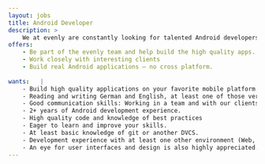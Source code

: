 ```yaml
---
layout: jobs
title: Android Developer
description: >
    We at evenly are constantly looking for talented Android developers to join our team in Berlin.
offers:
    - Be part of the evenly team and help build the high quality apps.
    - Work closely with interesting clients
    - Build real Android applications – no cross platform.
  
wants:   |
    - Build high quality applications on your favorite mobile platform.
    - Reading and writing German and English, at least one of those very well.
    - Good communication skills: Working in a team and with our clients.
    - 2+ years of Android development experience.
    - High quality code and knowledge of best practices
    - Eager to learn and improve your skills.
    - At least basic knowledge of git or another DVCS.
    - Development experience with at least one other environment (Web, iOS, etc.)
    - An eye for user interfaces and design is also highly appreciated.
---
```

